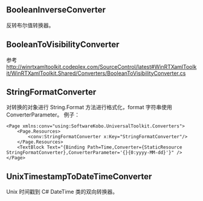 ## BooleanInverseConverter
反转布尔值转换器。

## BooleanToVisibilityConverter
参考 http://winrtxamltoolkit.codeplex.com/SourceControl/latest#WinRTXamlToolkit/WinRTXamlToolkit.Shared/Converters/BooleanToVisibilityConverter.cs

## StringFormatConverter
对转换的对象进行 String.Format 方法进行格式化，format 字符串使用 ConverterParameter。
例子：
```XAML
<Page xmlns:conv="using:SoftwareKobo.UniversalToolkit.Converters">
	<Page.Resources>
		<conv:StringFormatConverter x:Key="StringFormatConverter"/>
	</Page.Resources>
	<TextBlock Text="{Binding Path=Time,Converter={StaticResource StringFormatConverter},ConverterParameter='{}{0:yyyy-MM-dd}'}" />
</Page>
```

## UnixTimestampToDateTimeConverter
Unix 时间戳到 C# DateTime 类的双向转换器。